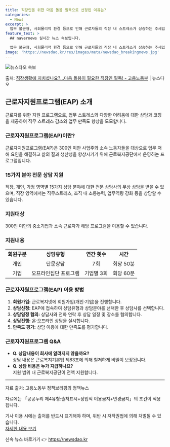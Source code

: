 ```yaml
---
title: 직장인을 위한 마음 돌봄 필독으로 선정된 이유는?
categories:
  - News
excerpt: >
  업무 불균형, 사회물리적 환경 등으로 인해 근로자들의 직장 내 스트레스가 상승하는 추세입니다. 마음 돌봄이 …
feature_text: >
  ## navernews 실시간 뉴스 속보입니다.

  업무 불균형, 사회물리적 환경 등으로 인해 근로자들의 직장 내 스트레스가 상승하는 추세입니다. 마음 돌봄이 …
image: 'https://newsdao.kr/res/images/meta/newsdao_breakingnews.jpg'
---
```


![뉴스다오 속보](https://newsdao.kr/res/images/meta/newsdao_breakingnews.jpg)

<p>출처: <a href="https://newsdao.kr/3462" rel="dofollow">직장생활에 지치셨나요?…마음 돌봄이 필요한 직장인 필독! - 고용노동부</a> | 뉴스다오</p>

<h2 data-ke-size="size26">근로자지원프로그램(EAP) 소개</h2>
<p data-ke-size="size16">근로자를 위한 지원 프로그램으로, 업무 스트레스와 다양한 어려움에 대한 상담과 코칭을 제공하여 직무 스트레스 감소와 업무 만족도 향상을 도모합니다.</p>

<h3>근로자지원프로그램(EAP)이란?</h3>
<p data-ke-size="size16">근로자지원프로그램(EAP)은 300인 미만 사업주와 소속 노동자들을 대상으로 업무 저해 요인을 해결하고 삶의 질과 생산성을 향상시키기 위해 근로복지공단에서 운영하는 프로그램입니다.</p>

<h3>15가지 분야 전문 상담 지원</h3>
<p data-ke-size="size16">직장, 개인, 가정 영역별 15가지 상담 분야에 대한 전문 상담사의 무상 상담을 받을 수 있으며, 직장 영역에서는 직무스트레스, 조직 내 소통능력, 업무역량 강화 등을 상담할 수 있습니다.</p>

<h3>지원대상</h3>
<p data-ke-size="size16">300인 미만의 중소기업과 소속 근로자가 해당 프로그램을 이용할 수 있습니다.</p>

<h3>지원내용</h3>
<table>
    <tr>
        <td style="text-align: center; height: 17px;"><b>회원구분</b></td>
        <td style="text-align: center; height: 17px;"><b>상담유형</b></td>
        <td style="text-align: center; height: 17px;"><b>연간 횟수</b></td>
        <td style="text-align: center; height: 17px;"><b>시간</b></td>
    </tr>
    <tr>
        <td style="text-align: center; height: 17px;">개인</td>
        <td style="text-align: center; height: 17px;">단문상담</td>
        <td style="text-align: center; height: 17px;">7회</td>
        <td style="text-align: center; height: 17px;">회당 50분</td>
    </tr>
    <tr>
        <td style="text-align: center; height: 17px;">기업</td>
        <td style="text-align: center; height: 17px;">오프라인집단 프로그램</td>
        <td style="text-align: center; height: 17px;">기업별 3회</td>
        <td style="text-align: center; height: 17px;">회당 60분</td>
    </tr>
</table>
<p data-ke-size="size16"></p>

<h3>근로자지원프로그램(EAP) 이용 방법</h3>
<ol>
    <li><b>회원가입:</b> 근로복지넷에 회원가입(개인·기업)을 진행합니다.</li>
    <li><b>상담신청:</b> EAP에 접속하여 상담유형과 상담분야를 선택한 후 상담사를 선택합니다.</li>
    <li><b>상담일정 협의:</b> 상담사와 전화 연락 후 상담 일정 및 장소를 협의합니다.</li>
    <li><b>상담진행:</b> 온·오프라인 상담을 실시합니다.</li>
    <li><b>만족도 평가:</b> 상담 이용에 대한 만족도를 평가합니다.</li>
</ol>

<h3>근로자지원프로그램 Q&A</h3>
<ul>
    <li><b>Q. 상담내용이 회사에 알려지지 않을까요?</b><br>상담 내용은 근로복지기본법 제83조에 의해 철저하게 비밀이 보장됩니다.</li>
    <li><b>Q. 상담 비용은 누가 지급하나요?</b><br>지원 범위 내 근로복지공단이 전액 지원합니다.</li>
</ul>

<p data-ke-size="size16"></p>
<hr>
<p data-ke-size="size16">자료 출처: 고용노동부 정책브리핑의 정책뉴스</p>
<p data-ke-size="size16">자료에는 「공공누리 제4유형:출처표시+상업적 이용금지+변경금지」의 조건이 적용됩니다.</p>
<p data-ke-size="size16">기사 이용 시에는 출처를 반드시 표기해야 하며, 위반 시 저작권법에 의해 처벌될 수 있습니다. <br> <a href="https://newsdao.kr/3462">자세한 내용 보기</a></p>
<p data-ke-size="size16"></p> 

신속 뉴스 바로가기 👉 <a href="https://newsdao.kr" rel="dofollow">https://newsdao.kr</a>


